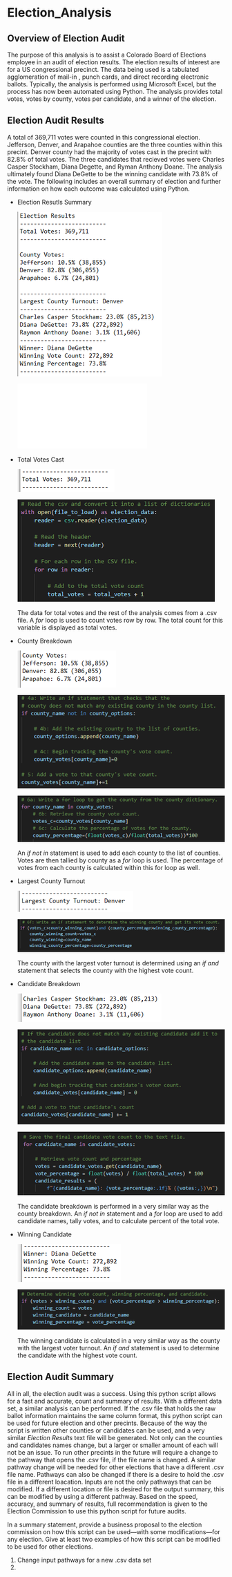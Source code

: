 # Election_Analysis

## Overview of Election Audit

The purpose of this analysis is to assist a Colorado Board of Elections employee in an audit of election results. The election results of interest are for a US congressional precinct. The data being used is a tabulated agglomeration of mail-in , punch cards, and direct recording electronic ballots. Typically, the analysis is performed using Microsoft Excel, but the process has now been automated using Python. The analysis provides total votes, votes by county, votes per candidate, and a winner of the election.

## Election Audit Results

A total of 369,711 votes were counted in this congressional election. Jefferson, Denver, and Arapahoe counties are the three counties within this precint. Denver county had the majority of votes cast in the precint with 82.8% of total votes. The three candidates that recieved votes were Charles Casper Stockham, Diana Degette, and Ryman Anthony Doane. The analysis ultimately found Diana DeGette to be the winning candidate with 73.8% of the vote. The following includes an overall summary of election and further information on how each outcome was calculated using Python. 

* Election Resutls Summary

  ![Election_Results](/Analysis/election_results.png)

  ![Complete_Python_Script](/PyPoll_Challenge.py)

* Total Votes Cast

  ![Total_Votes](/Analysis/total_votes.png)
  
  ![PYTotal_Votes](/Analysis/py_total_votes.png)
  
  The data for total votes and the rest of the analysis comes from a .csv file. A *for* loop is used to count votes row by row. The total count for this variable is displayed as     total votes. 
  
* County Breakdown  

  ![County_Breakdown](/Analysis/county_breakdown.png)
  
  ![PYCounty_Breakdown2](/Analysis/py_county_breakdown2.png)
  
  ![PYCounty_Breakdown1](/Analysis/py_county_breakdown.png)
  
  An *if not in* statement is used to add each county to the list of counties. Votes are then tallied by county as a *for* loop is used. The percentage of votes from each county   is calculated within this for loop as well.
  
* Largest County Turnout

  ![County_High_Votes](/Analysis/largest_county_vote.png)
  
  ![PYCounty_High_Votes](/Analysis/py_winning_county.png)
  
  The county with the largest voter turnout is determined using an *if and* statement that selects the county with the highest vote count.
  
* Candidate Breakdown  

  ![Candidate_Breakdown](/Analysis/candidate_breakdown.png)
  
  ![PYCandidate_Breakdown2](/Analysis/py_candidate_breakdown2.png)
  
  ![PYCandidate_Breakdown1](/Analysis/py_candidate_breakdown.png)
  
  The candidate breakdown is performed in a very similar way as the county breakdown. An *if not in* statement and a *for* loop are used to add candidate names, tally votes, and   to calculate percent of the total vote.
  
* Winning Candidate  

  ![Winning_Candidate](/Analysis/winning_candidate.png)
  
  ![PYWinning_Candidate](/Analysis/py_winning_candidate.png)
  
  The winning candidate is calculated in a very similar way as the county with the largest voter turnout. An *if and* statement is used to determine the candidate with the         highest vote count.


## Election Audit Summary

All in all, the election audit was a success. Using this python script allows for a fast and accurate, count and summary of results. With a different data set, a similar analysis can be performed. If the .csv file that holds the raw ballot information maintains the same column format, this python script can be used for future election and other precints. Because of the way the script is written other counties or candidates can be used, and a very similar *Election Results* text file will be generated. Not only can the counties and candidates names change, but a larger or smaller amount of each will not be an issue. To run other precints in the future will require a change to the pathway that opens the .csv file, if the file name is changed. A similar pathway change will be needed for other elections that have a different .csv file name. Pathways can also be changed if there is a desire to hold the .csv file in a different loacation. Inputs are not the only pathways that can be modified. If a different location or file is desired for the output summary, this can be modified by using a different pathway. Based on the speed, accuracy, and summary of results, full recommendation is given to the Election Commission to use this python script for future audits.

In a summary statement, provide a business proposal to the election commission on how this script can be used—with some modifications—for any election. Give at least two examples of how this script can be modified to be used for other elections.
1. Change input pathways for a new .csv data set
2. 
